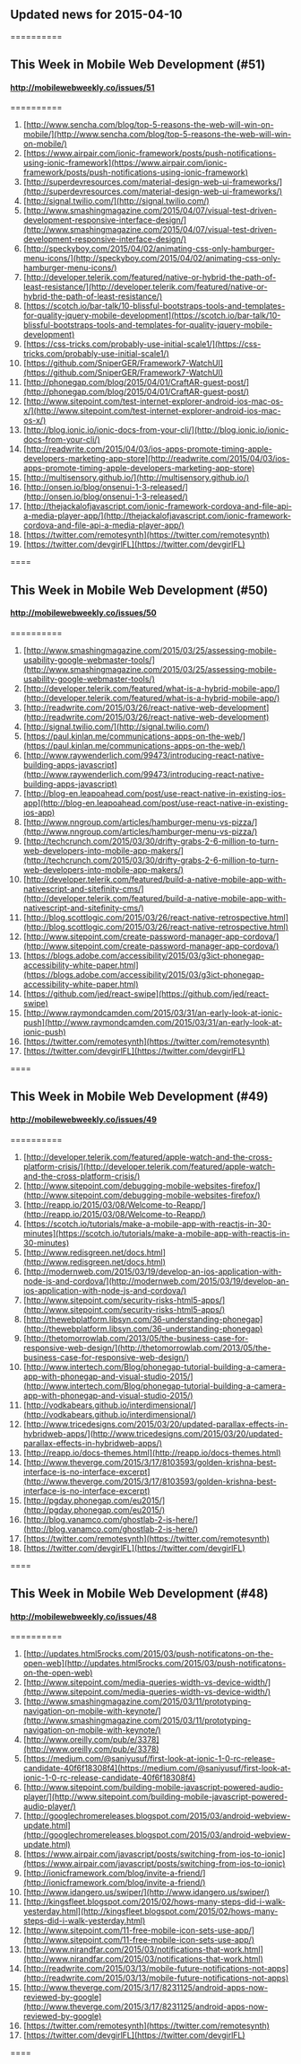 ## Updated news for 2015-04-10 

==========
## This Week in Mobile Web Development (#51)
#### http://mobilewebweekly.co/issues/51

==========
  1. [http://www.sencha.com/blog/top-5-reasons-the-web-will-win-on-mobile/](http://www.sencha.com/blog/top-5-reasons-the-web-will-win-on-mobile/) 
  2. [https://www.airpair.com/ionic-framework/posts/push-notifications-using-ionic-framework](https://www.airpair.com/ionic-framework/posts/push-notifications-using-ionic-framework) 
  3. [http://superdevresources.com/material-design-web-ui-frameworks/](http://superdevresources.com/material-design-web-ui-frameworks/) 
  4. [http://signal.twilio.com/](http://signal.twilio.com/) 
  6. [http://www.smashingmagazine.com/2015/04/07/visual-test-driven-development-responsive-interface-design/](http://www.smashingmagazine.com/2015/04/07/visual-test-driven-development-responsive-interface-design/) 
  7. [http://speckyboy.com/2015/04/02/animating-css-only-hamburger-menu-icons/](http://speckyboy.com/2015/04/02/animating-css-only-hamburger-menu-icons/) 
  8. [http://developer.telerik.com/featured/native-or-hybrid-the-path-of-least-resistance/](http://developer.telerik.com/featured/native-or-hybrid-the-path-of-least-resistance/) 
  9. [https://scotch.io/bar-talk/10-blissful-bootstraps-tools-and-templates-for-quality-jquery-mobile-development](https://scotch.io/bar-talk/10-blissful-bootstraps-tools-and-templates-for-quality-jquery-mobile-development) 
  10. [https://css-tricks.com/probably-use-initial-scale1/](https://css-tricks.com/probably-use-initial-scale1/) 
  11. [https://github.com/SniperGER/Framework7-WatchUI](https://github.com/SniperGER/Framework7-WatchUI) 
  12. [http://phonegap.com/blog/2015/04/01/CraftAR-guest-post/](http://phonegap.com/blog/2015/04/01/CraftAR-guest-post/) 
  13. [http://www.sitepoint.com/test-internet-explorer-android-ios-mac-os-x/](http://www.sitepoint.com/test-internet-explorer-android-ios-mac-os-x/) 
  14. [http://blog.ionic.io/ionic-docs-from-your-cli/](http://blog.ionic.io/ionic-docs-from-your-cli/) 
  15. [http://readwrite.com/2015/04/03/ios-apps-promote-timing-apple-developers-marketing-app-store](http://readwrite.com/2015/04/03/ios-apps-promote-timing-apple-developers-marketing-app-store) 
  16. [http://multisensory.github.io/](http://multisensory.github.io/) 
  17. [http://onsen.io/blog/onsenui-1-3-released/](http://onsen.io/blog/onsenui-1-3-released/) 
  18. [http://thejackalofjavascript.com/ionic-framework-cordova-and-file-api-a-media-player-app/](http://thejackalofjavascript.com/ionic-framework-cordova-and-file-api-a-media-player-app/) 
  19. [https://twitter.com/remotesynth](https://twitter.com/remotesynth) 
  20. [https://twitter.com/devgirlFL](https://twitter.com/devgirlFL) 

====
## This Week in Mobile Web Development (#50)
#### http://mobilewebweekly.co/issues/50

==========
  1. [http://www.smashingmagazine.com/2015/03/25/assessing-mobile-usability-google-webmaster-tools/](http://www.smashingmagazine.com/2015/03/25/assessing-mobile-usability-google-webmaster-tools/) 
  2. [http://developer.telerik.com/featured/what-is-a-hybrid-mobile-app/](http://developer.telerik.com/featured/what-is-a-hybrid-mobile-app/) 
  3. [http://readwrite.com/2015/03/26/react-native-web-development](http://readwrite.com/2015/03/26/react-native-web-development) 
  4. [http://signal.twilio.com/](http://signal.twilio.com/) 
  6. [https://paul.kinlan.me/communications-apps-on-the-web/](https://paul.kinlan.me/communications-apps-on-the-web/) 
  7. [http://www.raywenderlich.com/99473/introducing-react-native-building-apps-javascript](http://www.raywenderlich.com/99473/introducing-react-native-building-apps-javascript) 
  8. [http://blog-en.leapoahead.com/post/use-react-native-in-existing-ios-app](http://blog-en.leapoahead.com/post/use-react-native-in-existing-ios-app) 
  9. [http://www.nngroup.com/articles/hamburger-menu-vs-pizza/](http://www.nngroup.com/articles/hamburger-menu-vs-pizza/) 
  10. [http://techcrunch.com/2015/03/30/drifty-grabs-2-6-million-to-turn-web-developers-into-mobile-app-makers/](http://techcrunch.com/2015/03/30/drifty-grabs-2-6-million-to-turn-web-developers-into-mobile-app-makers/) 
  11. [http://developer.telerik.com/featured/build-a-native-mobile-app-with-nativescript-and-sitefinity-cms/](http://developer.telerik.com/featured/build-a-native-mobile-app-with-nativescript-and-sitefinity-cms/) 
  12. [http://blog.scottlogic.com/2015/03/26/react-native-retrospective.html](http://blog.scottlogic.com/2015/03/26/react-native-retrospective.html) 
  13. [http://www.sitepoint.com/create-password-manager-app-cordova/](http://www.sitepoint.com/create-password-manager-app-cordova/) 
  14. [https://blogs.adobe.com/accessibility/2015/03/g3ict-phonegap-accessibility-white-paper.html](https://blogs.adobe.com/accessibility/2015/03/g3ict-phonegap-accessibility-white-paper.html) 
  15. [https://github.com/jed/react-swipe](https://github.com/jed/react-swipe) 
  16. [http://www.raymondcamden.com/2015/03/31/an-early-look-at-ionic-push](http://www.raymondcamden.com/2015/03/31/an-early-look-at-ionic-push) 
  17. [https://twitter.com/remotesynth](https://twitter.com/remotesynth) 
  18. [https://twitter.com/devgirlFL](https://twitter.com/devgirlFL) 

====
## This Week in Mobile Web Development (#49)
#### http://mobilewebweekly.co/issues/49

==========
  1. [http://developer.telerik.com/featured/apple-watch-and-the-cross-platform-crisis/](http://developer.telerik.com/featured/apple-watch-and-the-cross-platform-crisis/) 
  2. [http://www.sitepoint.com/debugging-mobile-websites-firefox/](http://www.sitepoint.com/debugging-mobile-websites-firefox/) 
  3. [http://reapp.io/2015/03/08/Welcome-to-Reapp/](http://reapp.io/2015/03/08/Welcome-to-Reapp/) 
  4. [https://scotch.io/tutorials/make-a-mobile-app-with-reactjs-in-30-minutes](https://scotch.io/tutorials/make-a-mobile-app-with-reactjs-in-30-minutes) 
  5. [http://www.redisgreen.net/docs.html](http://www.redisgreen.net/docs.html) 
  7. [http://modernweb.com/2015/03/19/develop-an-ios-application-with-node-js-and-cordova/](http://modernweb.com/2015/03/19/develop-an-ios-application-with-node-js-and-cordova/) 
  8. [http://www.sitepoint.com/security-risks-html5-apps/](http://www.sitepoint.com/security-risks-html5-apps/) 
  9. [http://thewebplatform.libsyn.com/36-understanding-phonegap](http://thewebplatform.libsyn.com/36-understanding-phonegap) 
  10. [http://thetomorrowlab.com/2013/05/the-business-case-for-responsive-web-design/](http://thetomorrowlab.com/2013/05/the-business-case-for-responsive-web-design/) 
  11. [http://www.intertech.com/Blog/phonegap-tutorial-building-a-camera-app-with-phonegap-and-visual-studio-2015/](http://www.intertech.com/Blog/phonegap-tutorial-building-a-camera-app-with-phonegap-and-visual-studio-2015/) 
  12. [http://vodkabears.github.io/interdimensional/](http://vodkabears.github.io/interdimensional/) 
  13. [http://www.tricedesigns.com/2015/03/20/updated-parallax-effects-in-hybridweb-apps/](http://www.tricedesigns.com/2015/03/20/updated-parallax-effects-in-hybridweb-apps/) 
  14. [http://reapp.io/docs-themes.html](http://reapp.io/docs-themes.html) 
  15. [http://www.theverge.com/2015/3/17/8103593/golden-krishna-best-interface-is-no-interface-excerpt](http://www.theverge.com/2015/3/17/8103593/golden-krishna-best-interface-is-no-interface-excerpt) 
  16. [http://pgday.phonegap.com/eu2015/](http://pgday.phonegap.com/eu2015/) 
  17. [http://blog.vanamco.com/ghostlab-2-is-here/](http://blog.vanamco.com/ghostlab-2-is-here/) 
  18. [https://twitter.com/remotesynth](https://twitter.com/remotesynth) 
  19. [https://twitter.com/devgirlFL](https://twitter.com/devgirlFL) 

====
## This Week in Mobile Web Development (#48)
#### http://mobilewebweekly.co/issues/48

==========
  1. [http://updates.html5rocks.com/2015/03/push-notificatons-on-the-open-web](http://updates.html5rocks.com/2015/03/push-notificatons-on-the-open-web) 
  2. [http://www.sitepoint.com/media-queries-width-vs-device-width/](http://www.sitepoint.com/media-queries-width-vs-device-width/) 
  3. [http://www.smashingmagazine.com/2015/03/11/prototyping-navigation-on-mobile-with-keynote/](http://www.smashingmagazine.com/2015/03/11/prototyping-navigation-on-mobile-with-keynote/) 
  4. [http://www.oreilly.com/pub/e/3378](http://www.oreilly.com/pub/e/3378) 
  6. [https://medium.com/@saniyusuf/first-look-at-ionic-1-0-rc-release-candidate-40f6f18308f4](https://medium.com/@saniyusuf/first-look-at-ionic-1-0-rc-release-candidate-40f6f18308f4) 
  7. [http://www.sitepoint.com/building-mobile-javascript-powered-audio-player/](http://www.sitepoint.com/building-mobile-javascript-powered-audio-player/) 
  8. [http://googlechromereleases.blogspot.com/2015/03/android-webview-update.html](http://googlechromereleases.blogspot.com/2015/03/android-webview-update.html) 
  9. [https://www.airpair.com/javascript/posts/switching-from-ios-to-ionic](https://www.airpair.com/javascript/posts/switching-from-ios-to-ionic) 
  10. [http://ionicframework.com/blog/invite-a-friend/](http://ionicframework.com/blog/invite-a-friend/) 
  11. [http://www.idangero.us/swiper/](http://www.idangero.us/swiper/) 
  12. [http://kingsfleet.blogspot.com/2015/02/hows-many-steps-did-i-walk-yesterday.html](http://kingsfleet.blogspot.com/2015/02/hows-many-steps-did-i-walk-yesterday.html) 
  13. [http://www.sitepoint.com/11-free-mobile-icon-sets-use-app/](http://www.sitepoint.com/11-free-mobile-icon-sets-use-app/) 
  14. [http://www.nirandfar.com/2015/03/notifications-that-work.html](http://www.nirandfar.com/2015/03/notifications-that-work.html) 
  15. [http://readwrite.com/2015/03/13/mobile-future-notifications-not-apps](http://readwrite.com/2015/03/13/mobile-future-notifications-not-apps) 
  16. [http://www.theverge.com/2015/3/17/8231125/android-apps-now-reviewed-by-google](http://www.theverge.com/2015/3/17/8231125/android-apps-now-reviewed-by-google) 
  17. [https://twitter.com/remotesynth](https://twitter.com/remotesynth) 
  18. [https://twitter.com/devgirlFL](https://twitter.com/devgirlFL) 

====
